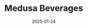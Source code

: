 ---  
layout: startup_page  
title: "Medusa Beverages"  
id: "medusabeverages.com"  
permalink: "/medusabeveragesmedusabeverages.com01242025/"  
website: "https://medusabeverages.com/"  
funding_round: "Series A"  
funding_amount: "₹56Cr"  
investors: "Amal N Parikh, Ashwin Kedia, Ramesh Damani, Nikhil Garg, Crest Opportunities, high-net-worth individuals (HNIs) based in Singapore, the UK, and the UAE"  
about: "Medusa Beverages is a beer maker focused on expanding its manufacturing and distribution capabilities. The company offers a variety of beers and plans to diversify its product portfolio with flavored extensions and adjacent segments within the alco-bev industry. It aims to achieve sustainable profitability while scaling production and expanding its market presence."  
markets: "Alcoholic Beverages"  
hq: "New Delhi, Delhi, India"  
founded_year: "2017"  
linkedin: "https://in.linkedin.com/company/medusa-beverages"  
twitter: ""  
instagram: ""  
facebook: "https://www.facebook.com/medusaindia"  
crunchbase: "https://www.crunchbase.com/organization/medusa-beverages"  
pitchbook: "https://pitchbook.com/profiles/company/532511-02"  

date_display: "24-Jan-2025"  
date: "2025-01-24"

# SEO Optimization  
meta_title: "Medusa Beverages - Series A Funding (₹56Cr)"  
meta_description: "Medusa Beverages, Medusa Beverages is a beer maker focused on expanding its manufacturing and distribution capabilities. The company offers a variety of beers and plans..."  
meta_keywords: "Medusa Beverages, Alcoholic Beverages, Series A funding"  
canonical_url: "https://startup.projectstartups.com/medusabeveragesmedusabeverages.com01242025/"  
---